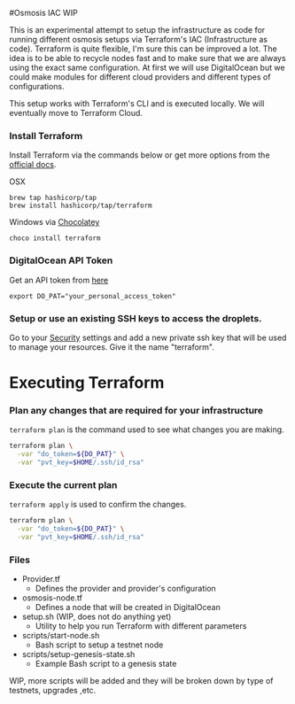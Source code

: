 #Osmosis IAC WIP

This is an experimental attempt to setup the infrastructure as code for running different osmosis setups via Terraform's IAC (Infrastructure as code). Terraform is quite flexible, I'm sure this can be improved a lot. The idea is to be able to recycle nodes fast and to make sure that we are always using the exact same configuration. 
At first we will use DigitalOcean but we could make modules for different cloud providers and different types of configurations. 

This setup works with Terraform's CLI and is executed locally. We will eventually move to Terraform Cloud. 

### Install Terraform
Install Terraform via the commands below or get more options from the [official docs](https://learn.hashicorp.com/tutorials/terraform/install-cli).

OSX
```
brew tap hashicorp/tap
brew install hashicorp/tap/terraform
```
Windows via [Chocolatey](https://chocolatey.org/)
``` 
choco install terraform
```

### DigitalOcean API Token
Get an API token from [here](https://cloud.digitalocean.com/account/api)
```
export DO_PAT="your_personal_access_token"
```

### Setup or use an existing SSH keys to access the droplets.
Go to your [Security](https://cloud.digitalocean.com/account/security) settings and add a new private ssh key that will be used to manage your resources.
Give it the name "terraform".


# Executing Terraform

### Plan any changes that are required for your infrastructure
`terraform plan` is the command used to see what changes you are making. 

```bash
terraform plan \
  -var "do_token=${DO_PAT}" \
  -var "pvt_key=$HOME/.ssh/id_rsa"

```

### Execute the current plan 
`terraform apply` is used to confirm the changes. 

```bash
terraform plan \
  -var "do_token=${DO_PAT}" \
  -var "pvt_key=$HOME/.ssh/id_rsa"

```

### Files

- Provider.tf
  - Defines the provider and provider's configuration
- osmosis-node.tf
  - Defines a node that will be created in DigitalOcean
- setup.sh (WIP, does not do anything yet)
  - Utility to help you run Terraform with different parameters
- scripts/start-node.sh
  - Bash script to setup a testnet node
- scripts/setup-genesis-state.sh
  - Example Bash script to a genesis state
  
  
 WIP, more scripts will be added and they will be broken down by type of testnets, upgrades ,etc. 
